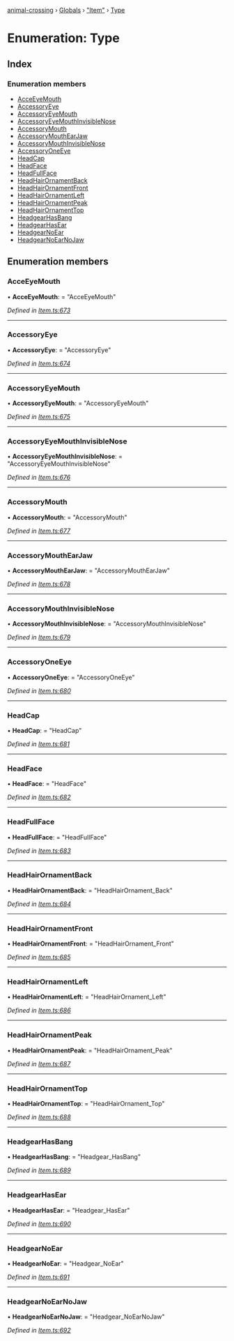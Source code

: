 [animal-crossing](../README.md) › [Globals](../globals.md) › ["Item"](../modules/_item_.md) › [Type](_item_.type.md)

# Enumeration: Type

## Index

### Enumeration members

* [AcceEyeMouth](_item_.type.md#acceeyemouth)
* [AccessoryEye](_item_.type.md#accessoryeye)
* [AccessoryEyeMouth](_item_.type.md#accessoryeyemouth)
* [AccessoryEyeMouthInvisibleNose](_item_.type.md#accessoryeyemouthinvisiblenose)
* [AccessoryMouth](_item_.type.md#accessorymouth)
* [AccessoryMouthEarJaw](_item_.type.md#accessorymouthearjaw)
* [AccessoryMouthInvisibleNose](_item_.type.md#accessorymouthinvisiblenose)
* [AccessoryOneEye](_item_.type.md#accessoryoneeye)
* [HeadCap](_item_.type.md#headcap)
* [HeadFace](_item_.type.md#headface)
* [HeadFullFace](_item_.type.md#headfullface)
* [HeadHairOrnamentBack](_item_.type.md#headhairornamentback)
* [HeadHairOrnamentFront](_item_.type.md#headhairornamentfront)
* [HeadHairOrnamentLeft](_item_.type.md#headhairornamentleft)
* [HeadHairOrnamentPeak](_item_.type.md#headhairornamentpeak)
* [HeadHairOrnamentTop](_item_.type.md#headhairornamenttop)
* [HeadgearHasBang](_item_.type.md#headgearhasbang)
* [HeadgearHasEar](_item_.type.md#headgearhasear)
* [HeadgearNoEar](_item_.type.md#headgearnoear)
* [HeadgearNoEarNoJaw](_item_.type.md#headgearnoearnojaw)

## Enumeration members

###  AcceEyeMouth

• **AcceEyeMouth**: = "AcceEyeMouth"

*Defined in [Item.ts:673](https://github.com/Norviah/animal-crossing/blob/8493ef6/module/types/Item.ts#L673)*

___

###  AccessoryEye

• **AccessoryEye**: = "AccessoryEye"

*Defined in [Item.ts:674](https://github.com/Norviah/animal-crossing/blob/8493ef6/module/types/Item.ts#L674)*

___

###  AccessoryEyeMouth

• **AccessoryEyeMouth**: = "AccessoryEyeMouth"

*Defined in [Item.ts:675](https://github.com/Norviah/animal-crossing/blob/8493ef6/module/types/Item.ts#L675)*

___

###  AccessoryEyeMouthInvisibleNose

• **AccessoryEyeMouthInvisibleNose**: = "AccessoryEyeMouthInvisibleNose"

*Defined in [Item.ts:676](https://github.com/Norviah/animal-crossing/blob/8493ef6/module/types/Item.ts#L676)*

___

###  AccessoryMouth

• **AccessoryMouth**: = "AccessoryMouth"

*Defined in [Item.ts:677](https://github.com/Norviah/animal-crossing/blob/8493ef6/module/types/Item.ts#L677)*

___

###  AccessoryMouthEarJaw

• **AccessoryMouthEarJaw**: = "AccessoryMouthEarJaw"

*Defined in [Item.ts:678](https://github.com/Norviah/animal-crossing/blob/8493ef6/module/types/Item.ts#L678)*

___

###  AccessoryMouthInvisibleNose

• **AccessoryMouthInvisibleNose**: = "AccessoryMouthInvisibleNose"

*Defined in [Item.ts:679](https://github.com/Norviah/animal-crossing/blob/8493ef6/module/types/Item.ts#L679)*

___

###  AccessoryOneEye

• **AccessoryOneEye**: = "AccessoryOneEye"

*Defined in [Item.ts:680](https://github.com/Norviah/animal-crossing/blob/8493ef6/module/types/Item.ts#L680)*

___

###  HeadCap

• **HeadCap**: = "HeadCap"

*Defined in [Item.ts:681](https://github.com/Norviah/animal-crossing/blob/8493ef6/module/types/Item.ts#L681)*

___

###  HeadFace

• **HeadFace**: = "HeadFace"

*Defined in [Item.ts:682](https://github.com/Norviah/animal-crossing/blob/8493ef6/module/types/Item.ts#L682)*

___

###  HeadFullFace

• **HeadFullFace**: = "HeadFullFace"

*Defined in [Item.ts:683](https://github.com/Norviah/animal-crossing/blob/8493ef6/module/types/Item.ts#L683)*

___

###  HeadHairOrnamentBack

• **HeadHairOrnamentBack**: = "HeadHairOrnament_Back"

*Defined in [Item.ts:684](https://github.com/Norviah/animal-crossing/blob/8493ef6/module/types/Item.ts#L684)*

___

###  HeadHairOrnamentFront

• **HeadHairOrnamentFront**: = "HeadHairOrnament_Front"

*Defined in [Item.ts:685](https://github.com/Norviah/animal-crossing/blob/8493ef6/module/types/Item.ts#L685)*

___

###  HeadHairOrnamentLeft

• **HeadHairOrnamentLeft**: = "HeadHairOrnament_Left"

*Defined in [Item.ts:686](https://github.com/Norviah/animal-crossing/blob/8493ef6/module/types/Item.ts#L686)*

___

###  HeadHairOrnamentPeak

• **HeadHairOrnamentPeak**: = "HeadHairOrnament_Peak"

*Defined in [Item.ts:687](https://github.com/Norviah/animal-crossing/blob/8493ef6/module/types/Item.ts#L687)*

___

###  HeadHairOrnamentTop

• **HeadHairOrnamentTop**: = "HeadHairOrnament_Top"

*Defined in [Item.ts:688](https://github.com/Norviah/animal-crossing/blob/8493ef6/module/types/Item.ts#L688)*

___

###  HeadgearHasBang

• **HeadgearHasBang**: = "Headgear_HasBang"

*Defined in [Item.ts:689](https://github.com/Norviah/animal-crossing/blob/8493ef6/module/types/Item.ts#L689)*

___

###  HeadgearHasEar

• **HeadgearHasEar**: = "Headgear_HasEar"

*Defined in [Item.ts:690](https://github.com/Norviah/animal-crossing/blob/8493ef6/module/types/Item.ts#L690)*

___

###  HeadgearNoEar

• **HeadgearNoEar**: = "Headgear_NoEar"

*Defined in [Item.ts:691](https://github.com/Norviah/animal-crossing/blob/8493ef6/module/types/Item.ts#L691)*

___

###  HeadgearNoEarNoJaw

• **HeadgearNoEarNoJaw**: = "Headgear_NoEarNoJaw"

*Defined in [Item.ts:692](https://github.com/Norviah/animal-crossing/blob/8493ef6/module/types/Item.ts#L692)*
